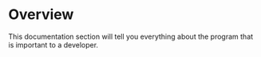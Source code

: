 # Overview
This documentation section will tell you everything about the program that is important to a developer.
